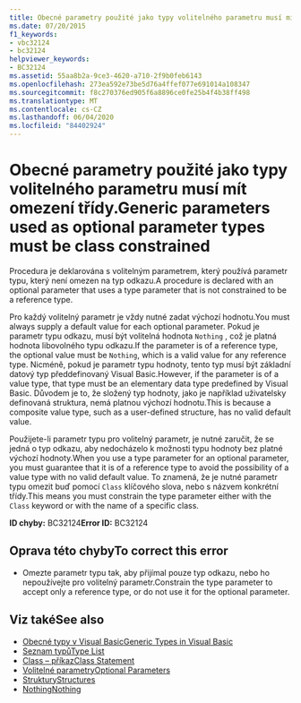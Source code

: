 ```yaml
---
title: Obecné parametry použité jako typy volitelného parametru musí mít omezení třídy.
ms.date: 07/20/2015
f1_keywords:
- vbc32124
- bc32124
helpviewer_keywords:
- BC32124
ms.assetid: 55aa8b2a-9ce3-4620-a710-2f9b0feb6143
ms.openlocfilehash: 273ea592e73be5d76a4ffef077e691014a108347
ms.sourcegitcommit: f8c270376ed905f6a8896ce0fe25b4f4b38ff498
ms.translationtype: MT
ms.contentlocale: cs-CZ
ms.lasthandoff: 06/04/2020
ms.locfileid: "84402924"
---
```

# <a name="generic-parameters-used-as-optional-parameter-types-must-be-class-constrained"></a><span data-ttu-id="b080e-102">Obecné parametry použité jako typy volitelného parametru musí mít omezení třídy.</span><span class="sxs-lookup"><span data-stu-id="b080e-102">Generic parameters used as optional parameter types must be class constrained</span></span>
<span data-ttu-id="b080e-103">Procedura je deklarována s volitelným parametrem, který používá parametr typu, který není omezen na typ odkazu.</span><span class="sxs-lookup"><span data-stu-id="b080e-103">A procedure is declared with an optional parameter that uses a type parameter that is not constrained to be a reference type.</span></span>  
  
 <span data-ttu-id="b080e-104">Pro každý volitelný parametr je vždy nutné zadat výchozí hodnotu.</span><span class="sxs-lookup"><span data-stu-id="b080e-104">You must always supply a default value for each optional parameter.</span></span> <span data-ttu-id="b080e-105">Pokud je parametr typu odkazu, musí být volitelná hodnota `Nothing` , což je platná hodnota libovolného typu odkazu.</span><span class="sxs-lookup"><span data-stu-id="b080e-105">If the parameter is of a reference type, the optional value must be `Nothing`, which is a valid value for any reference type.</span></span> <span data-ttu-id="b080e-106">Nicméně, pokud je parametr typu hodnoty, tento typ musí být základní datový typ předdefinovaný Visual Basic.</span><span class="sxs-lookup"><span data-stu-id="b080e-106">However, if the parameter is of a value type, that type must be an elementary data type predefined by Visual Basic.</span></span> <span data-ttu-id="b080e-107">Důvodem je to, že složený typ hodnoty, jako je například uživatelsky definovaná struktura, nemá platnou výchozí hodnotu.</span><span class="sxs-lookup"><span data-stu-id="b080e-107">This is because a composite value type, such as a user-defined structure, has no valid default value.</span></span>  
  
 <span data-ttu-id="b080e-108">Použijete-li parametr typu pro volitelný parametr, je nutné zaručit, že se jedná o typ odkazu, aby nedocházelo k možnosti typu hodnoty bez platné výchozí hodnoty.</span><span class="sxs-lookup"><span data-stu-id="b080e-108">When you use a type parameter for an optional parameter, you must guarantee that it is of a reference type to avoid the possibility of a value type with no valid default value.</span></span> <span data-ttu-id="b080e-109">To znamená, že je nutné parametr typu omezit buď pomocí `Class` klíčového slova, nebo s názvem konkrétní třídy.</span><span class="sxs-lookup"><span data-stu-id="b080e-109">This means you must constrain the type parameter either with the `Class` keyword or with the name of a specific class.</span></span>  
  
 <span data-ttu-id="b080e-110">**ID chyby:** BC32124</span><span class="sxs-lookup"><span data-stu-id="b080e-110">**Error ID:** BC32124</span></span>  
  
## <a name="to-correct-this-error"></a><span data-ttu-id="b080e-111">Oprava této chyby</span><span class="sxs-lookup"><span data-stu-id="b080e-111">To correct this error</span></span>  
  
- <span data-ttu-id="b080e-112">Omezte parametr typu tak, aby přijímal pouze typ odkazu, nebo ho nepoužívejte pro volitelný parametr.</span><span class="sxs-lookup"><span data-stu-id="b080e-112">Constrain the type parameter to accept only a reference type, or do not use it for the optional parameter.</span></span>  
  
## <a name="see-also"></a><span data-ttu-id="b080e-113">Viz také</span><span class="sxs-lookup"><span data-stu-id="b080e-113">See also</span></span>

- [<span data-ttu-id="b080e-114">Obecné typy v Visual Basic</span><span class="sxs-lookup"><span data-stu-id="b080e-114">Generic Types in Visual Basic</span></span>](../../programming-guide/language-features/data-types/generic-types.md)
- [<span data-ttu-id="b080e-115">Seznam typů</span><span class="sxs-lookup"><span data-stu-id="b080e-115">Type List</span></span>](../statements/type-list.md)
- [<span data-ttu-id="b080e-116">Class – příkaz</span><span class="sxs-lookup"><span data-stu-id="b080e-116">Class Statement</span></span>](../statements/class-statement.md)
- [<span data-ttu-id="b080e-117">Volitelné parametry</span><span class="sxs-lookup"><span data-stu-id="b080e-117">Optional Parameters</span></span>](../../programming-guide/language-features/procedures/optional-parameters.md)
- [<span data-ttu-id="b080e-118">Struktury</span><span class="sxs-lookup"><span data-stu-id="b080e-118">Structures</span></span>](../../programming-guide/language-features/data-types/structures.md)
- [<span data-ttu-id="b080e-119">Nothing</span><span class="sxs-lookup"><span data-stu-id="b080e-119">Nothing</span></span>](../nothing.md)
